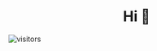 <h1 align="center">Hi 👋</h1>

<div>
</div>

![visitors](https://visitor-badge.glitch.me/badge?page_id=andy-solution.andy-solution)
